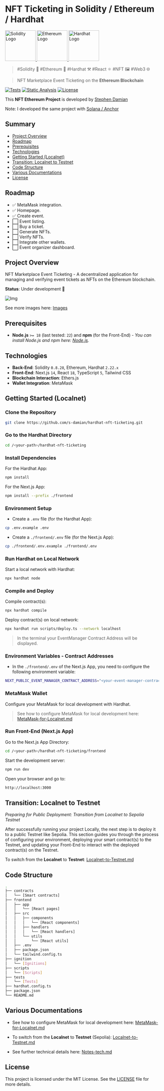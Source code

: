 # NFT Ticketing in Solidity / Ethereum / Hardhat

<a href="https://github.com/s-damian/hardhat-nft-ticketing">
<img src="https://raw.githubusercontent.com/s-damian/medias/main/technos-logos/solidity.webp" alt="Solidity Logo" height="100px">
</a>
<a href="https://github.com/s-damian/hardhat-nft-ticketing">
<img src="https://raw.githubusercontent.com/s-damian/medias/main/technos-logos/ethereum.webp" alt="Ethereum Logo" height="100px">
</a>
<a href="https://github.com/s-damian/hardhat-nft-ticketing">
<img src="https://raw.githubusercontent.com/s-damian/medias/main/technos-logos/hardhat.webp" alt="Hardhat Logo" height="100px">
</a>

> #Solidity 💎 #Ethereum 🔗 #Hardhat ⚒️ #React ⚛️ #NFT 🖼️ #Web3 🌐

> NFT Marketplace Event Ticketing on the **Ethereum Blockchain**

[![Tests](https://github.com/s-damian/hardhat-nft-ticketing/actions/workflows/tests.yml/badge.svg)](https://github.com/s-damian/hardhat-nft-ticketing/actions/workflows/tests.yml)
[![Static Analysis](https://github.com/s-damian/hardhat-nft-ticketing/actions/workflows/static-analysis.yml/badge.svg)](https://github.com/s-damian/hardhat-nft-ticketing/actions/workflows/static-analysis.yml)
[![License](https://img.shields.io/badge/License-MIT-blue)](./LICENSE)

This **NFT Ethereum Project** is developed by [Stephen Damian](https://github.com/s-damian)

Note: I developed the same project with [Solana / Anchor](https://github.com/s-damian/anchor-nft-ticketing)



## Summary

- [Project Overview](#project-overview)
- [Roadmap](#roadmap)
- [Prerequisites](#prerequisites)
- [Technologies](#technologies)
- [Getting Started (Localnet)](#getting-started-localnet)
- [Transition: Localnet to Testnet](#transition-localnet-to-testnet)
- [Code Structure](#code-structure)
- [Various Documentations](#various-documentations)
- [License](#license)



## Roadmap

- ✅ MetaMask integration.
- ✅ Homepage.
- ✅ Create event.
- ⬜ Event listing.
- ⬜ Buy a ticket.
- ⬜ Generate NFTs.
- ⬜ Verify NFTs.
- ⬜ Integrate other wallets.
- ⬜ Event organizer dashboard.



## Project Overview

NFT Marketplace Event Ticketing - A decentralized application for managing and verifying event tickets as NFTs on the Ethereum blockchain.

**Status**: Under development 🚧

![Img](./img/img-2-create-event.png)

See more images here:
[Images](./img/)



## Prerequisites

- **Node.js** `>= 18` (last tested: `22`) and **npm** (for the Front-End) - *You can install Node.js and npm here: [Node.js](https://nodejs.org/en/download/package-manager).*



## Technologies

- **Back-End**: Solidity `0.8.28`, Ethereum, Hardhat `2.22.x`
- **Front-End**: Next.js `14`, React `18`, TypeScript `5`, Tailwind CSS
- **Blockchain Interaction**: Ethers.js
- **Wallet Integration**: MetaMask



## Getting Started (Localnet)

### Clone the Repository

```bash
git clone https://github.com/s-damian/hardhat-nft-ticketing.git
```


### Go to the Hardhat Directory

```bash
cd /<your-path>/hardhat-nft-ticketing
```


### Install Dependencies

For the Hardhat App:

```bash
npm install
```

For the Next.js App:

```bash
npm install --prefix ./frontend
```


### Environment Setup

- Create a `.env` file (for the Hardhat App):

```bash
cp .env.example .env
```

- Create a `./frontend/.env` file (for the Next.js App):

```bash
cp ./frontend/.env.example ./frontend/.env
```


### Run Hardhat on Local Network

Start a local network with Hardhat:

```bash
npx hardhat node
```


### Compile and Deploy

Compile contract(s):

```bash
npx hardhat compile
```

Deploy contract(s) on local network:

```bash
npx hardhat run scripts/deploy.ts --network localhost
```

> In the terminal your EventManager Contract Address will be displayed.


### Environment Variables - Contract Addresses

- In the `./frontend/.env` of the Next.js App, you need to configure the following environment variable:

```bash
NEXT_PUBLIC_EVENT_MANAGER_CONTRACT_ADDRESS="<your-event-manager-contract-address>"
```


### MetaMask Wallet

Configure your MetaMask for local development with Hardhat.

> See how to configure MetaMask for local development here: [MetaMask-for-Localnet.md](./docs/MetaMask-for-Localnet.md)


### Run Front-End (Next.js App)

Go to the Next.js App Directory:

```bash
cd /<your-path>/hardhat-nft-ticketing/frontend
```

Start the development server:

```bash
npm run dev
```

Open your browser and go to:

```bash
http://localhost:3000
```



## Transition: Localnet to Testnet

*Preparing for Public Deployment: Transition from Localnet to Sepolia Testnet*

After successfully running your project Locally, the next step is to deploy it to a public Testnet like Sepolia. This section guides you through the process of configuring your environment, deploying your smart contract(s) to the Testnet, and updating your Front-End to interact with the deployed contract(s) on the Testnet.

To switch from the **Localnet** to **Testnet**: [Localnet-to-Testnet.md](./docs/Localnet-to-Testnet.md)



## Code Structure

```bash
.
├── contracts
│   └── [Smart contracts]
├── frontend
│   ├── app
│   │   └── [React pages]
│   ├── src
│   │   ├── components
│   │   │   └── [React components]
│   │   ├── handlers
│   │   │   └── [React handlers]
│   │   └── utils
│   │       └── [React utils]
│   ├── .env
│   ├── package.json
│   └── tailwind.config.ts
├── ignition
│   └── [Ignitions]
├── scripts
│   └── [Scripts]
├── tests
│   └── [Tests]
├── hardhat.config.ts
├── package.json
└── README.md
```



## Various Documentations

- See how to configure MetaMask for local development here:
[MetaMask-for-Localnet.md](./docs/MetaMask-for-Localnet.md)

- To switch from the **Localnet** to **Testnet** (Sepolia):
[Localnet-to-Testnet.md](./docs/Localnet-to-Testnet.md)

- See further technical details here:
[Notes-tech.md](./docs/Notes-tech.md)



## License

This project is licensed under the MIT License. See the [LICENSE](./LICENSE) file for more details.
